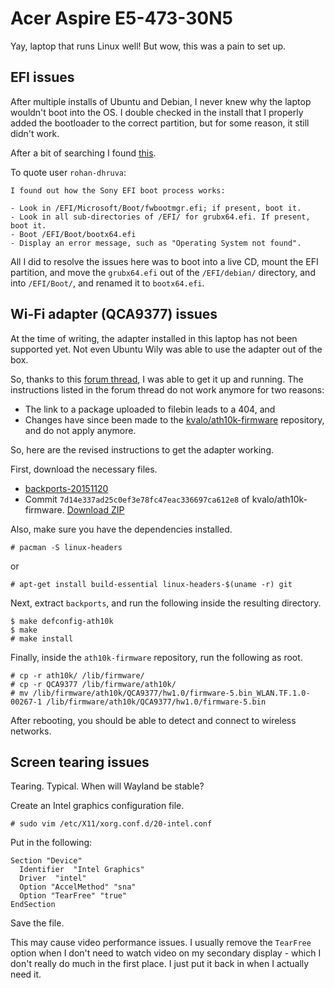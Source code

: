 # Acer Aspire E5-473-30N5
Yay, laptop that runs Linux well! But wow, this was a pain to set up.

## EFI issues
After multiple installs of Ubuntu and Debian, I never knew why the laptop wouldn't boot into the OS. I double checked in the install that I properly added the bootloader to the correct partition, but for some reason, it still didn't work.

After a bit of searching I found [this](http://askubuntu.com/questions/150174/sony-vaio-with-insyde-h2o-efi-bios-will-not-boot-into-grub-efi).

To quote user `rohan-dhruva`:
```
I found out how the Sony EFI boot process works:

- Look in /EFI/Microsoft/Boot/fwbootmgr.efi; if present, boot it.
- Look in all sub-directories of /EFI/ for grubx64.efi. If present, boot it.
- Boot /EFI/Boot/bootx64.efi
- Display an error message, such as "Operating System not found".
```

All I did to resolve the issues here was to boot into a live CD, mount the EFI partition, and move the `grubx64.efi` out of the `/EFI/debian/` directory, and into `/EFI/Boot/`, and renamed it to `bootx64.efi`.

## Wi-Fi adapter (QCA9377) issues
At the time of writing, the adapter installed in this laptop has not been supported yet. Not even Ubuntu Wily was able to use the adapter out of the box.

So, thanks to this [forum thread](http://ubuntuforums.org/showthread.php?t=2300861&page=3), I was able to get it up and running. The instructions listed in the forum thread do not work anymore for two reasons:

* The link to a package uploaded to filebin leads to a 404, and 
* Changes have since been made to the [kvalo/ath10k-firmware](https://github.com/kvalo/ath10k-firmware/) repository, and do not apply anymore.

So, here are the revised instructions to get the adapter working.

First, download the necessary files.
* [backports-20151120](https://www.kernel.org/pub/linux/kernel/projects/backports/2015/11/20/backports-20151120.tar.xz)
* Commit `7d14e337ad25c0ef3e78fc47eac336697ca612e8` of kvalo/ath10k-firmware. [Download ZIP](https://github.com/kvalo/ath10k-firmware/archive/7d14e337ad25c0ef3e78fc47eac336697ca612e8.zip)

Also, make sure you have the dependencies installed.
```
# pacman -S linux-headers
```
or
```
# apt-get install build-essential linux-headers-$(uname -r) git
```

Next, extract `backports`, and run the following inside the resulting directory.
```
$ make defconfig-ath10k
$ make
# make install
```

Finally, inside the `ath10k-firmware` repository, run the following as root.
```
# cp -r ath10k/ /lib/firmware/
# cp -r QCA9377 /lib/firmware/ath10k/
# mv /lib/firmware/ath10k/QCA9377/hw1.0/firmware-5.bin_WLAN.TF.1.0-00267-1 /lib/firmware/ath10k/QCA9377/hw1.0/firmware-5.bin
```

After rebooting, you should be able to detect and connect to wireless networks.

## Screen tearing issues
Tearing. Typical. When will Wayland be stable?

Create an Intel graphics configuration file.
```
# sudo vim /etc/X11/xorg.conf.d/20-intel.conf
```

Put in the following:
```
Section "Device"
  Identifier  "Intel Graphics"
  Driver  "intel"
  Option "AccelMethod" "sna"
  Option "TearFree" "true"
EndSection
```

Save the file.

This may cause video performance issues. I usually remove the `TearFree` option when I don't need to watch video on my secondary display - which I don't really do much in the first place. I just put it back in when I actually need it.
